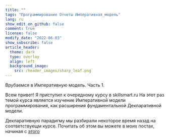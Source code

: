 ```yaml
---
title: ""
tags: "Программирование Отчеты Императивная_модель"
lang: ru
show_edit_on_github: false
comment: true
license: false
modify_date: "2022-06-03"
show_subscribe: false
article_header:
  theme: dark
  type: overlay
  align: left
  background_image:
    src: /header_images/sharp_leaf.png
---
```


Врубаемся в Императивную модель. Часть 1.
<!--more--> 

Всем привет! Я приступил к очередному курсу в skillsmart.ru 
На этот раз темой курса является изучение Императивной модели программирования, как расширения фундаментальной Декларативной модели.

Декларативную парадигму мы разбирали некоторое время назад на соответствуещм курсе. Почитать об этом вы можете в моих постах, начиная с [этого](/2022/02/06/hack_in_declarative_model.html)